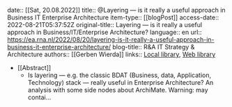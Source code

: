 date:: [[Sat, 20.08.2022]]
title:: @Layering — is it really a useful approach in Business IT Enterprise Architecture
item-type:: [[blogPost]]
access-date:: 2022-08-21T05:37:52Z
original-title:: Layering — is it really a useful approach in Business/IT/Enterprise Architecture?
language:: en
url:: https://ea.rna.nl/2022/08/20/layering-is-it-really-a-useful-approach-in-business-it-enterprise-architecture/
blog-title:: R&A IT Strategy & Architecture
authors:: [[Gerben Wierda]]
links:: [Local library](zotero://select/library/items/LC37FQV5), [Web library](https://www.zotero.org/users/6520516/items/LC37FQV5)

- [[Abstract]]
	- Is layering — e.g. the classic BDAT (Business, data, Application, Technology) stack — really useful in Enterprise Architecture? An analysis with some side nodes about ArchiMate. Warning: may contai…